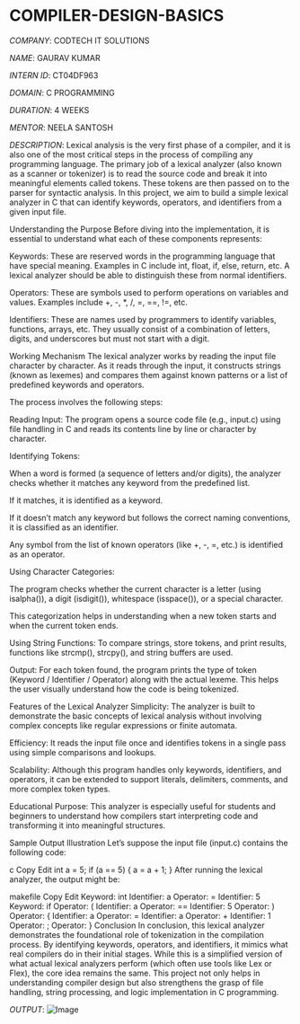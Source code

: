 # COMPILER-DESIGN-BASICS

*COMPANY*: CODTECH IT SOLUTIONS

*NAME*: GAURAV KUMAR

*INTERN ID*: CT04DF963

*DOMAIN*: C PROGRAMMING

*DURATION*: 4 WEEKS

*MENTOR*: NEELA SANTOSH

*DESCRIPTION*: Lexical analysis is the very first phase of a compiler, and it is also one of the most critical steps in the process of compiling any programming language. The primary job of a lexical analyzer (also known as a scanner or tokenizer) is to read the source code and break it into meaningful elements called tokens. These tokens are then passed on to the parser for syntactic analysis. In this project, we aim to build a simple lexical analyzer in C that can identify keywords, operators, and identifiers from a given input file.

Understanding the Purpose
Before diving into the implementation, it is essential to understand what each of these components represents:

Keywords: These are reserved words in the programming language that have special meaning. Examples in C include int, float, if, else, return, etc. A lexical analyzer should be able to distinguish these from normal identifiers.

Operators: These are symbols used to perform operations on variables and values. Examples include +, -, *, /, =, ==, !=, etc.

Identifiers: These are names used by programmers to identify variables, functions, arrays, etc. They usually consist of a combination of letters, digits, and underscores but must not start with a digit.

Working Mechanism
The lexical analyzer works by reading the input file character by character. As it reads through the input, it constructs strings (known as lexemes) and compares them against known patterns or a list of predefined keywords and operators.

The process involves the following steps:

Reading Input: The program opens a source code file (e.g., input.c) using file handling in C and reads its contents line by line or character by character.

Identifying Tokens:

When a word is formed (a sequence of letters and/or digits), the analyzer checks whether it matches any keyword from the predefined list.

If it matches, it is identified as a keyword.

If it doesn’t match any keyword but follows the correct naming conventions, it is classified as an identifier.

Any symbol from the list of known operators (like +, -, =, etc.) is identified as an operator.

Using Character Categories:

The program checks whether the current character is a letter (using isalpha()), a digit (isdigit()), whitespace (isspace()), or a special character.

This categorization helps in understanding when a new token starts and when the current token ends.

Using String Functions: To compare strings, store tokens, and print results, functions like strcmp(), strcpy(), and string buffers are used.

Output: For each token found, the program prints the type of token (Keyword / Identifier / Operator) along with the actual lexeme. This helps the user visually understand how the code is being tokenized.

Features of the Lexical Analyzer
Simplicity: The analyzer is built to demonstrate the basic concepts of lexical analysis without involving complex concepts like regular expressions or finite automata.

Efficiency: It reads the input file once and identifies tokens in a single pass using simple comparisons and lookups.

Scalability: Although this program handles only keywords, identifiers, and operators, it can be extended to support literals, delimiters, comments, and more complex token types.

Educational Purpose: This analyzer is especially useful for students and beginners to understand how compilers start interpreting code and transforming it into meaningful structures.

Sample Output Illustration
Let’s suppose the input file (input.c) contains the following code:

c
Copy
Edit
int a = 5;
if (a == 5) {
    a = a + 1;
}
After running the lexical analyzer, the output might be:

makefile
Copy
Edit
Keyword: int
Identifier: a
Operator: =
Identifier: 5
Keyword: if
Operator: (
Identifier: a
Operator: ==
Identifier: 5
Operator: )
Operator: {
Identifier: a
Operator: =
Identifier: a
Operator: +
Identifier: 1
Operator: ;
Operator: }
Conclusion
In conclusion, this lexical analyzer demonstrates the foundational role of tokenization in the compilation process. By identifying keywords, operators, and identifiers, it mimics what real compilers do in their initial stages. While this is a simplified version of what actual lexical analyzers perform (which often use tools like Lex or Flex), the core idea remains the same. This project not only helps in understanding compiler design but also strengthens the grasp of file handling, string processing, and logic implementation in C programming.

*OUTPUT*: ![Image](https://github.com/user-attachments/assets/04466212-5368-48de-8396-29db1202b81d)
